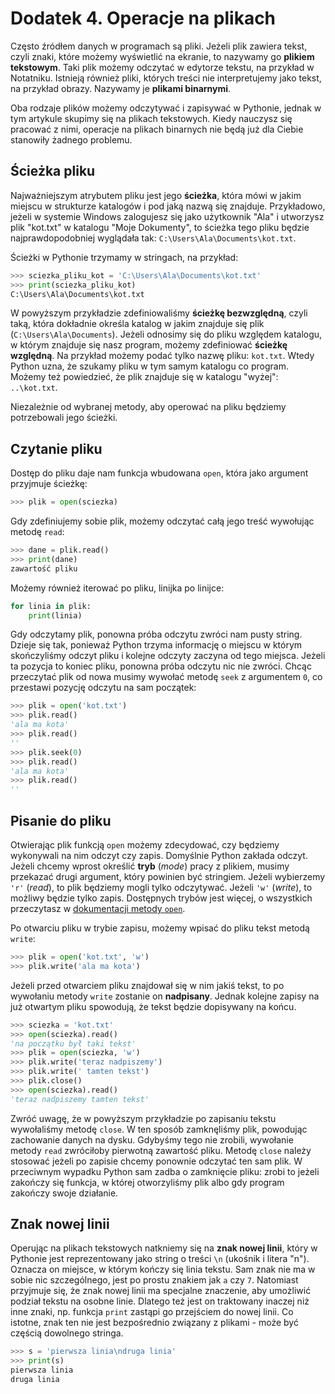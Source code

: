# Dodatek 4. Operacje na plikach

Często źródłem danych w programach są pliki.  Jeżeli plik zawiera tekst,
czyli znaki, które możemy wyświetlić na ekranie, to nazywamy go **plikiem
tekstowym**.  Taki plik możemy odczytać w edytorze tekstu, na przykład
w Notatniku.  Istnieją również pliki, których treści nie interpretujemy
jako tekst, na przykład obrazy.  Nazywamy je **plikami binarnymi**.

Oba rodzaje plików możemy odczytywać i zapisywać w Pythonie, jednak
w tym artykule skupimy się na plikach tekstowych.  Kiedy nauczysz się
pracować z nimi, operacje na plikach binarnych nie będą już dla Ciebie
stanowiły żadnego problemu.


## Ścieżka pliku

Najważniejszym atrybutem pliku jest jego **ścieżka**, która mówi w jakim
miejscu w strukturze katalogów i pod jaką nazwą się znajduje.  Przykładowo,
jeżeli w systemie Windows zalogujesz się jako użytkownik "Ala" i utworzysz
plik "kot.txt" w katalogu "Moje Dokumenty", to ścieżka tego pliku będzie
najprawdopodobniej wyglądała tak: `C:\Users\Ala\Documents\kot.txt`.

Ścieżki w Pythonie trzymamy w stringach, na przykład:

```python
>>> sciezka_pliku_kot = 'C:\Users\Ala\Documents\kot.txt'
>>> print(sciezka_pliku_kot)
C:\Users\Ala\Documents\kot.txt
```

W powyższym przykładzie zdefiniowaliśmy **ścieżkę bezwzględną**, czyli
taką, która dokładnie określa katalog w jakim znajduje się plik
(`C:\Users\Ala\Documents`).  Jeżeli odnosimy się do pliku względem
katalogu, w którym znajduje się nasz program, możemy zdefiniować **ścieżkę
względną**.  Na przykład możemy podać tylko nazwę pliku: `kot.txt`.  Wtedy
Python uzna, że szukamy pliku w tym samym katalogu co program.  Możemy też
powiedzieć, że plik znajduje się w katalogu "wyżej": `..\kot.txt`.

Niezależnie od wybranej metody, aby operować na pliku będziemy potrzebowali
jego ścieżki.


## Czytanie pliku

Dostęp do pliku daje nam funkcja wbudowana `open`, która jako argument
przyjmuje ścieżkę:

```python
>>> plik = open(sciezka)
```

Gdy zdefiniujemy sobie plik, możemy odczytać całą jego treść wywołując
metodę `read`:

```python
>>> dane = plik.read()
>>> print(dane)
zawartość pliku
```

Możemy również iterować po pliku, linijka po linijce:

```python
for linia in plik:
    print(linia)
```

Gdy odczytamy plik, ponowna próba odczytu zwróci nam pusty string.  Dzieje
się tak, ponieważ Python trzyma informację o miejscu w którym skończyliśmy
odczyt pliku i kolejne odczyty zaczyna od tego miejsca.  Jeżeli ta pozycja
to koniec pliku, ponowna próba odczytu nic nie zwróci.  Chcąc przeczytać
plik od nowa musimy wywołać metodę `seek` z argumentem `0`, co przestawi
pozycję odczytu na sam początek:

```python
>>> plik = open('kot.txt')
>>> plik.read()
'ala ma kota'
>>> plik.read()
''
>>> plik.seek(0)
>>> plik.read()
'ala ma kota'
>>> plik.read()
''
```


## Pisanie do pliku

Otwierając plik funkcją `open` możemy zdecydować, czy będziemy wykonywali
na nim odczyt czy zapis.  Domyślnie Python zakłada odczyt.  Jeżeli chcemy
wprost określić **tryb** (*mode*) pracy z plikiem, musimy przekazać drugi
argument, który powinien być stringiem.  Jeżeli wybierzemy `'r'` (*read*),
to plik będziemy mogli tylko odczytywać.  Jeżeli `'w'` (*write*),
to możliwy będzie tylko zapis.  Dostępnych trybów jest więcej, o wszystkich
przeczytasz w [dokumentacji metody `open`](https://docs.python.org/3/library/functions.html#open).

Po otwarciu pliku w trybie zapisu, możemy wpisać do pliku tekst metodą
`write`:

```python
>>> plik = open('kot.txt', 'w')
>>> plik.write('ala ma kota')
```

Jeżeli przed otwarciem pliku znajdował się w nim jakiś tekst, to po
wywołaniu metody `write` zostanie on **nadpisany**.  Jednak kolejne zapisy
na już otwartym pliku spowodują, że tekst będzie dopisywany na końcu.

```python
>>> sciezka = 'kot.txt'
>>> open(sciezka).read()
'na początku był taki tekst'
>>> plik = open(sciezka, 'w')
>>> plik.write('teraz nadpiszemy')
>>> plik.write(' tamten tekst')
>>> plik.close()
>>> open(sciezka).read()
'teraz nadpiszemy tamten tekst'
```

Zwróć uwagę, że w powyższym przykładzie po zapisaniu tekstu wywołaliśmy
metodę `close`.  W ten sposób zamknęliśmy plik, powodując zachowanie danych
na dysku.  Gdybyśmy tego nie zrobili, wywołanie metody `read` zwróciłoby
pierwotną zawartość pliku.  Metodę `close` należy stosować jeżeli po
zapisie chcemy ponownie odczytać ten sam plik.  W przeciwnym wypadku Python
sam zadba o zamknięcie pliku: zrobi to jeżeli zakończy się funkcja,
w której otworzyliśmy plik albo gdy program zakończy swoje działanie.


## Znak nowej linii

Operując na plikach tekstowych natkniemy się na **znak nowej linii**,
który w Pythonie jest reprezentowany jako string o treści `\n` (ukośnik
i litera "n").  Oznacza on miejsce, w którym kończy się linia tekstu.
Sam znak nie ma w sobie nic szczególnego, jest po prostu znakiem jak `a`
czy `7`.  Natomiast przyjmuje się, że znak nowej linii ma specjalne
znaczenie, aby umożliwić podział tekstu na osobne linie.  Dlatego też
jest on traktowany inaczej niż inne znaki, np. funkcja `print` zastąpi
go przejściem do nowej linii.  Co istotne, znak ten nie jest bezpośrednio
związany z plikami - może być częścią dowolnego stringa.

```python
>>> s = 'pierwsza linia\ndruga linia'
>>> print(s)
pierwsza linia
druga linia
```
